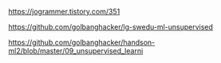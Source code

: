 
https://jogrammer.tistory.com/351

https://github.com/golbanghacker/lg-swedu-ml-unsupervised

https://github.com/golbanghacker/handson-ml2/blob/master/09_unsupervised_learni
